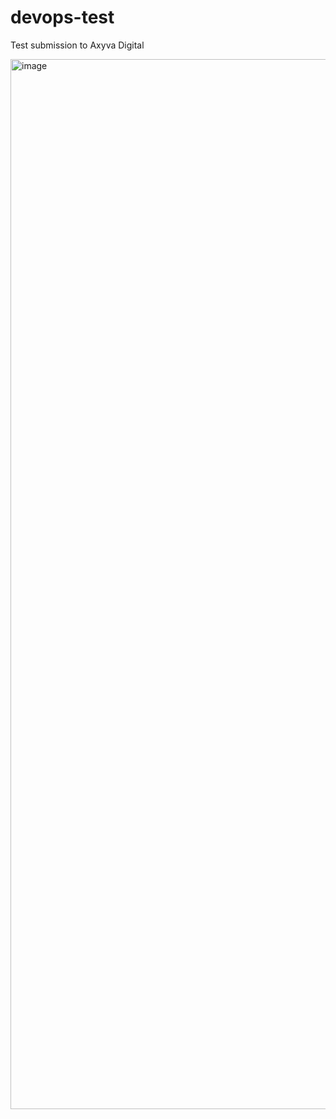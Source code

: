 # devops-test
Test submission to Axyva Digital


<img width="1680" alt="image" src="https://user-images.githubusercontent.com/113909107/191311733-bfe51ee9-3901-4e28-b5f4-b4275df02029.png">
